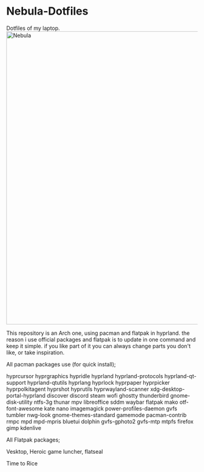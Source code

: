 # Nebula-Dotfiles
Dotfiles of my laptop.
<img width="1367" height="769" alt="Nebula" src="https://github.com/user-attachments/assets/6dd264b0-e7b4-41f0-b883-01acc0d86959" />

This repository is an Arch one, using pacman and flatpak in hyprland. 
the reason i use official packages and flatpak is to update in one command and keep it simple.
if you like part of it you can always change parts you don't like, or take inspiration.

All pacman packages use (for quick install);

hyprcursor hyprgraphics hypridle hyprland hyprland-protocols hyprland-qt-support hyprland-qtutils hyprlang hyprlock hyprpaper hyprpicker hyprpolkitagent hyprshot hyprutils hyprwayland-scanner xdg-desktop-portal-hyprland discover discord steam wofi ghostty thunderbird gnome-disk-utility ntfs-3g thunar mpv libreoffice sddm waybar flatpak mako otf-font-awesome kate nano imagemagick power-profiles-daemon gvfs tumbler nwg-look gnome-themes-standard gamemode pacman-contrib rmpc mpd mpd-mpris bluetui dolphin gvfs-gphoto2 gvfs-mtp mtpfs firefox gimp kdenlive 

All Flatpak packages;

Vesktop, Heroic game luncher, flatseal

Time to Rice
